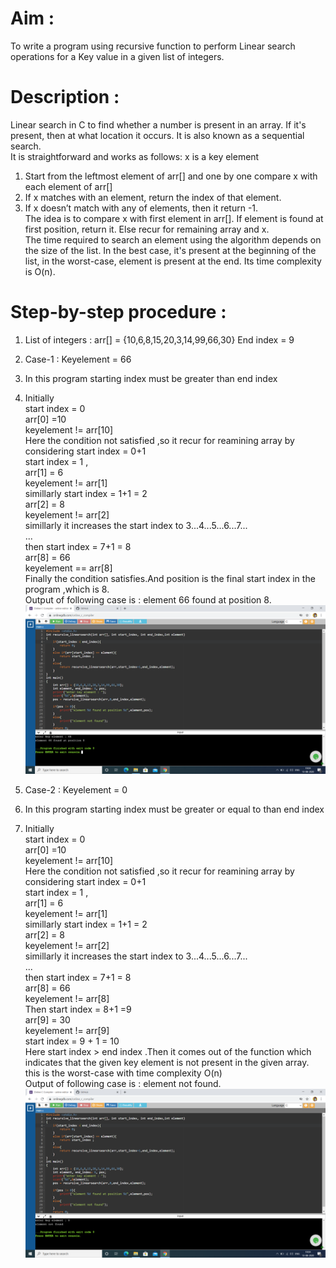 # Aim :
To write a program using recursive function to perform Linear search operations for a Key value in a given list of integers.
# Description :
Linear search in C to find whether a number is present in an array. If it's present, then at what location it occurs. It is also known as a sequential search.                                     
It is straightforward and works as follows:                                                        x is a key element                                                                               
1. Start from the leftmost element of arr[] and one by one compare x with each element of arr[]
2. If x matches with an element, return the index of that element.
3. If x doesn’t match with any of elements, then it return -1.                                   
The idea is to compare x with first element in arr[]. If element is found at first position, return it. Else recur for remaining array and x.                                                  
The time required to search an element using the algorithm depends on the size of the list. In the best case, it's present at the beginning of the list, in the worst-case, element is present at the end. Its time complexity is O(n).
# Step-by-step procedure :
1. List of integers : arr[] = {10,6,8,15,20,3,14,99,66,30}                                                End index = 9                                                                                       
2. Case-1 : Keyelement = 66                                                                           
3. In this program starting index must be greater than end index                                  
4. Initially                                                                                         
start index = 0                                                                                     
arr[0] =10                                                                                         
keyelement != arr[10]                                                                               
Here the condition not satisfied ,so it recur for reamining array by considering start index = 0+1                                                                                                    
start index = 1 ,                                                                                     
arr[1] = 6                                                                                          
keyelement != arr[1]                                                                               
simillarly start index = 1+1 = 2                                                                     
arr[2] = 8                                                                                           
keyelement != arr[2]                                                                                 
simillarly it increases the start index to 3...4...5...6...7...                                       
...                                                                                                   
then start index = 7+1 = 8                                                                           
arr[8] = 66                                                                                           
keyelement == arr[8]                                                                                 
Finally the condition satisfies.And position is the final start index in the program ,which is 8.     
Output of following case is : element 66 found at position 8.                                         
![Output_for_66](rls_66.png)


5. Case-2 : Keyelement = 0                                                                           
6. In this program starting index must be greater or equal to than end index                         
7. Initially                                                                                             
start index = 0                                                                                     
arr[0] =10                                                                                         
keyelement != arr[10]                                                                               
Here the condition not satisfied ,so it recur for reamining array by considering start index = 0+1                                                                                                    
start index = 1 ,                                                                                     
arr[1] = 6                                                                                          
keyelement != arr[1]                                                                               
simillarly start index = 1+1 = 2                                                                     
arr[2] = 8                                                                                           
keyelement != arr[2]                                                                                 
simillarly it increases the start index to 3...4...5...6...7...                                       
...                                                                                                   
then start index = 7+1 = 8                                                                           
arr[8] = 66                                                                                           
keyelement != arr[8]                                                                                 
Then start index = 8+1 =9                                                                             
arr[9] = 30                                                                                           
keyelement != arr[9]                                                                                 
start index = 9 + 1 = 10                                                                             
Here start index > end index .Then it comes out of the function which indicates that the given key element is not present in the given array.                                                           
this is the worst-case with time complexity O(n)                                                     
Output of following case is : element not found.                                                     
![Output_for_0](rls_0.png)
